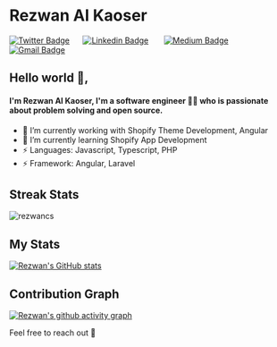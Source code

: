 
# Rezwan Al Kaoser 
[![Twitter Badge](https://img.shields.io/badge/-@imrezwantwt-1ca0f1?style=flat-square&labelColor=1ca0f1&logo=twitter&logoColor=white&link=https://twitter.com/imrezwantwt)](https://twitter.com/imrezwantwt)&nbsp;&nbsp;&nbsp;&nbsp;&nbsp; [![Linkedin Badge](https://img.shields.io/badge/-imrezwan-blue?style=flat-square&logo=Linkedin&logoColor=white&link=https://www.linkedin.com/in/imrezwan/)](https://www.linkedin.com/in/imrezwan/)  &nbsp;&nbsp;&nbsp;&nbsp;&nbsp;   [![Medium Badge](https://img.shields.io/badge/-@imrezwan-000000?style=flat-square&labelColor=000000&logo=Medium&link=https://medium.com/@imrezwan/)](https://medium.com/@rezwan2525/)   &nbsp;&nbsp;&nbsp;&nbsp;&nbsp; [![Gmail Badge](https://img.shields.io/badge/-rezwan.cs.dev@gmail.com-c14438?style=flat-square&logo=Gmail&logoColor=white&link=mailto:rezwan.cs.dev@gmail.com)](mailto:rezwan.cs.dev@gmail.com)&nbsp;&nbsp;&nbsp;&nbsp;&nbsp;

## Hello world 👋, 
#### I'm Rezwan Al Kaoser, I'm a software engineer 👨‍💻 who is passionate about problem solving and open source.

- 🔭 I’m currently working with Shopify Theme Development, Angular
- 🌱 I’m currently learning Shopify App Development
- ⚡ Languages: Javascript, Typescript, PHP
- ⚡ Framework: Angular, Laravel

## Streak Stats
<img src="https://github-readme-streak-stats.herokuapp.com/?user=rezwancs&theme=merko" alt="rezwancs"  /> 

## My Stats
[![Rezwan's GitHub stats](https://github-readme-stats.vercel.app/api?username=rezwancs&theme=merko)](https://github.com/rezwancs/github-readme-stats&?theme=dark)

## Contribution Graph
[![Rezwan's github activity graph](https://github-readme-activity-graph.vercel.app/graph?username=rezwancs&theme=github-compact)](https://github.com/rezwancs/github-readme-activity-graph)

<p></p>

Feel free to reach out 💬
